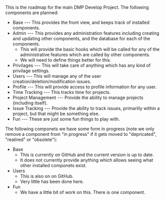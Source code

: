 This is the roadmap for the main DMP Develop Project.   The following components are planned:

* Base --- This provides the front view, and keeps track of installed components.
* Admin --- This provides any administration features including creating and updating other components, and the database for each of the components. 
  * This will provide the basic hooks which will be called for any of the administrative features which are called by other components.
  * We will need to define things better for this.
* Privilages --- This will take care of anything which has any kind of privilage settings.
* Users --- This will manage any of the user creation/deletion/modification issues.
* Profile --- This will provide access to profile information for any user.
* Time Tracking --- This tracks time for projects. 
* Project Management --- Provide the ability to manage projects (including itself).
* Issue Tracking --- Provide the ability to track issues, primarilly within a project, but that might be something else.  
* Fun --- These are just some fun things to play with.

The following componets we have some form in progress (note we only remove a component from "in progress" if it gets moved to "depricated", "reatired" or "obsolete"):

* Base 
  * This is currently on GitHub and the current version is up to date.
  * It does not currently provide anything which allows seeing what other installed componets exist.
* Users
  * This is also on on GitHub.  
  * Very little has been done here.  
* Fun
  * We have a little bit of work on this.  There is one component.   


